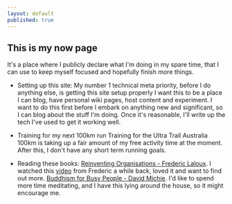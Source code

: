 ```yaml
---
layout: default
published: true
---
```


## This is my now page

It's a place where I publicly declare what I'm doing in my spare time, that I can use to keep myself focused and hopefully finish more things.

* Setting up this site: My number 1 technical meta priority, before I do anything else, is getting this site setup properly
I want this to be a place I can blog, have personal wiki pages, host content and experiment.
I want to do this first before I embark on anything new and significant, so I can blog about the stuff I'm doing.
Once it's reasonable, I'll write up the tech I've used to get it working well.

* Training for my next 100km run
Training for the Ultra Trail Australia 100km is taking up a fair amount of my free activity time at the moment. After this, I don't have any short term running goals.

* Reading these books:
[Reinventing Organisations - Frederic Laloux](http://www.amazon.com/Reinventing-Organizations-Frederic-Laloux/dp/2960133501). I watched this [video](https://www.youtube.com/watch?v=gcS04BI2sbk) from Frederic a while back, loved it and want to find out more.
[Buddhism for Busy People - David Michie](http://www.amazon.com/Buddhism-Busy-People-Happiness-Uncertain/dp/1559392983). I'd like to spend more time meditating, and I have this lying around the house, so it might encourage me. 

